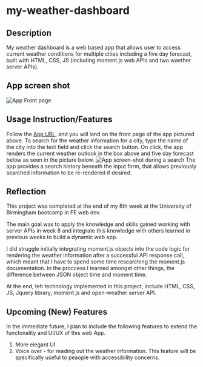 # my-weather-dashboard

## Description
My weather dashboard is a web based app that allows user to access current weather conditions for multiple cities including a five day forecast, built with HTML, CSS, JS (including moment.js web APIs and two waether server APIs). 


## App screen shot
![App Front page]()

## Usage Instruction/Features
Follow the [App URL](), and you will land on the front page of the app pictured above. To search for the weather information for a city, type the name of the city into the text field and click the search button. On click, the app renders the current weather outlook in the box above and five day forecast below as seen in the picture below. 
![App screen-shot during a search]()
The app provides a search history beneath the input form, that allows previously searched information to be re-rendered if desired. 

## Reflection 
This project was completed at the end of my 8th week at the University of Birmingham bootcamp in FE web dev. 

The main goal was to apply the knowledge and skills gained working with server APIs in week 8 and integrate this knowledge with others learned in previous weeks to build a dynamic web app. 

I did struggle initially integrating moment.js objects into the code logic for rendering the weather information after a successful API response call, which meant that I have to spend some time researching the moment.js documentation. In the proccess I learned amongst other things, the difference between JSON object time and moment time. 

At the end, teh technology implemented in this project, include HTML, CSS, JS, Jquery library, moment.js and open-weather server API. 

## Upcoming (New) Features
In the immediate future, I plan to include the following features to extend the functonality and UI/UX of this web App.

1. More elegant UI
2. Voice over - for reading out the weather information. This feature will be specifically useful to peaople with accessibility concerns. 